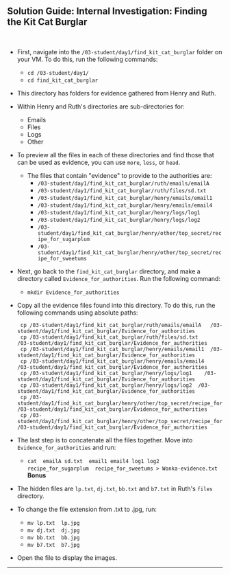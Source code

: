 ## Solution Guide: Internal Investigation: Finding the Kit Cat Burglar
​
- First, navigate into the `/03-student/day1/find_kit_cat_burglar` folder on your VM. To do this, run the following commands:
  - `cd /03-student/day1/`
  - `cd find_kit_cat_burglar`
​
-  This directory has folders for evidence gathered from Henry and Ruth.
​
- Within Henry and Ruth's directories are sub-directories for:
     - Emails
     - Files
     - Logs
     - Other
​
- To preview all the files in each of these directories and find those that can be used as evidence, you can use `more`, `less`, or `head`.
​
  - The files that contain "evidence" to provide to the authorities are: 
​
    * `/03-student/day1/find_kit_cat_burglar/ruth/emails/emailA`
    * `/03-student/day1/find_kit_cat_burglar/ruth/files/sd.txt`
    * `/03-student/day1/find_kit_cat_burglar/henry/emails/email1`
    * `/03-student/day1/find_kit_cat_burglar/henry/emails/email4`
    * `/03-student/day1/find_kit_cat_burglar/henry/logs/log1`
    * `/03-student/day1/find_kit_cat_burglar/henry/logs/log2`
    * `/03-student/day1/find_kit_cat_burglar/henry/other/top_secret/recipe_for_sugarplum`
    * `/03-student/day1/find_kit_cat_burglar/henry/other/top_secret/recipe_for_sweetums`     
   
- Next, go back to  the `find_kit_cat_burglar` directory, and make a directory called `Evidence_for_authorities`. Run the following command:
​
  - `mkdir Evidence_for_authorities`
​
- Copy all the evidence files found into this directory. To do this, run the following commands using absolute paths:
            
       cp /03-student/day1/find_kit_cat_burglar/ruth/emails/emailA   /03-student/day1/find_kit_cat_burglar/Evidence_for_authorities
       cp /03-student/day1/find_kit_cat_burglar/ruth/files/sd.txt     /03-student/day1/find_kit_cat_burglar/Evidence_for_authorities
       cp /03-student/day1/find_kit_cat_burglar/henry/emails/email1  /03-student/day1/find_kit_cat_burglar/Evidence_for_authorities
       cp /03-student/day1/find_kit_cat_burglar/henry/emails/email4   /03-student/day1/find_kit_cat_burglar/Evidence_for_authorities
       cp /03-student/day1/find_kit_cat_burglar/henry/logs/log1    /03-student/day1/find_kit_cat_burglar/Evidence_for_authorities
       cp /03-student/day1/find_kit_cat_burglar/henry/logs/log2  /03-student/day1/find_kit_cat_burglar/Evidence_for_authorities
       cp /03-student/day1/find_kit_cat_burglar/henry/other/top_secret/recipe_for_sugarplum    /03-student/day1/find_kit_cat_burglar/Evidence_for_authorities
       cp /03-student/day1/find_kit_cat_burglar/henry/other/top_secret/recipe_for_sweetums  /03-student/day1/find_kit_cat_burglar/Evidence_for_authorities
    
-  The last step is to concatenate all the files together. Move into `Evidence_for_authorities` and run:
   - `cat  emailA sd.txt  email1 email4 log1 log2     recipe_for_sugarplum  recipe_for_sweetums > Wonka-evidence.txt` 
​
 **Bonus**
 
 - The hidden files are `lp.txt`, `dj.txt`, `bb.txt` and `b7.txt` in Ruth's `files` directory.
​
 - To change the file extension from .txt to .jpg, run:
   - `mv lp.txt  lp.jpg`
   - `mv dj.txt  dj.jpg`
   - `mv bb.txt  bb.jpg`
   - `mv b7.txt  b7.jpg`
   
 - Open the file to display the images. 
​
--- 
